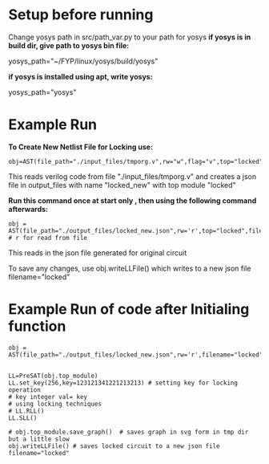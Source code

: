 # Setup before running
Change yosys path in src/path_var.py to your path for yosys
 **if yosys is in build dir, give path to yosys bin file:**

yosys_path="~/FYP/linux/yosys/build/yosys"

 **if yosys is installed using apt, write yosys:**

yosys_path="yosys"


# Example Run

**To Create New Netlist File for Locking use:**
```
obj=AST(file_path="./input_files/tmporg.v",rw="w",flag="v",top="locked",filename="locked_new")
```

This reads verilog code from file "./input_files/tmporg.v" and creates a json file in output_files with name "locked_new" with top module "locked"


**Run this command once at start only , then using the following command afterwards:**

```
obj = AST(file_path="./output_files/locked_new.json",rw='r',top="locked",filename="locked") # r for read from file
```

This reads in the json file generated for original circuit

To save any changes, use obj.writeLLFile() which writes to a new json file filename="locked"


# Example Run of code after Initialing function

```
obj = AST(file_path="./output_files/locked_new.json",rw='r',filename="locked")


LL=PreSAT(obj.top_module)
LL.set_key(256,key=123121341221213213) # setting key for locking operation
# key integer val= key
# using locking techniques
# LL.RLL()
LL.SLL()

# obj.top_module.save_graph()  # saves graph in svg form in tmp dir but a little slow
obj.writeLLFile() # saves locked circuit to a new json file filename="locked"

```






<!-- # ##############################################################
# RUNNING SAT ATTACK
# For NOW
```
python3 /home/alira/FYP/sat_attack/run.py <locked> <unlocked> file_type(b or v)
Example
python3 /home/alira/FYP/sat_attack/run.py /home/alira/FYP/tmp/tmprtl.v /home/alira/FYP/tmp/ortl.v v
```
# ############################################################## -->
